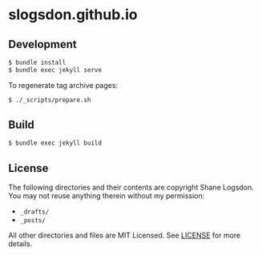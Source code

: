 # slogsdon.github.io

## Development

```bash
$ bundle install
$ bundle exec jekyll serve
```

To regenerate tag archive pages:

```bash
$ ./_scripts/prepare.sh
```

## Build

```bash
$ bundle exec jekyll build
```

## License

The following directories and their contents are copyright Shane Logsdon. You may not reuse anything therein without my permission:

- `_drafts/`
- `_posts/`

All other directories and files are MIT Licensed. See [LICENSE](https://github.com/slogsdon/slogsdon.github.io/blob/master/LICENSE) for more details.
